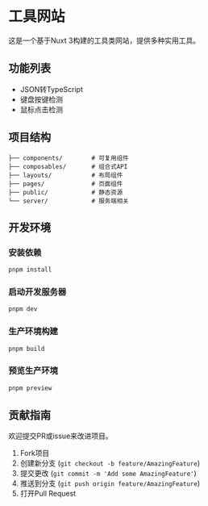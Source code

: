 # 工具网站

这是一个基于Nuxt 3构建的工具类网站，提供多种实用工具。

## 功能列表

- JSON转TypeScript
- 键盘按键检测
- 鼠标点击检测

## 项目结构

```
├── components/        # 可复用组件
├── composables/       # 组合式API
├── layouts/           # 布局组件
├── pages/             # 页面组件
├── public/            # 静态资源
└── server/            # 服务端相关
```

## 开发环境

### 安装依赖

```bash
pnpm install
```

### 启动开发服务器

```bash
pnpm dev
```

### 生产环境构建

```bash
pnpm build
```

### 预览生产环境

```bash
pnpm preview
```

## 贡献指南

欢迎提交PR或issue来改进项目。

1. Fork项目
2. 创建新分支 (`git checkout -b feature/AmazingFeature`)
3. 提交更改 (`git commit -m 'Add some AmazingFeature'`)
4. 推送到分支 (`git push origin feature/AmazingFeature`)
5. 打开Pull Request
